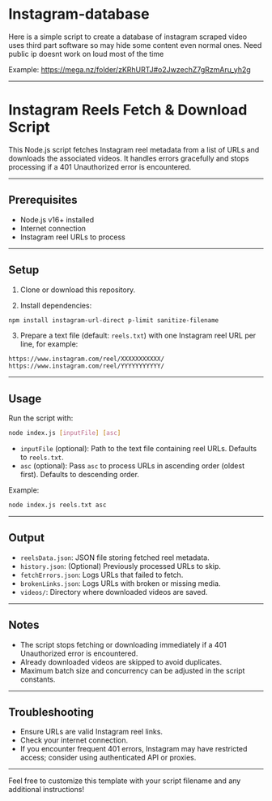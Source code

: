 # Instagram-database
Here is a simple script to create a database of instagram scraped video uses third part software so may hide some content even normal ones. Need public ip doesnt work on loud most of the time

Example: https://mega.nz/folder/zKRhURTJ#o2JwzechZ7gRzmAru_yh2g

---

# Instagram Reels Fetch & Download Script

This Node.js script fetches Instagram reel metadata from a list of URLs and downloads the associated videos. It handles errors gracefully and stops processing if a 401 Unauthorized error is encountered.

---

## Prerequisites

- Node.js v16+ installed
- Internet connection
- Instagram reel URLs to process

---

## Setup

1. Clone or download this repository.

2. Install dependencies:

```bash
npm install instagram-url-direct p-limit sanitize-filename
```

3. Prepare a text file (default: `reels.txt`) with one Instagram reel URL per line, for example:

```
https://www.instagram.com/reel/XXXXXXXXXXX/
https://www.instagram.com/reel/YYYYYYYYYYY/
```

---

## Usage

Run the script with:

```bash
node index.js [inputFile] [asc]
```

- `inputFile` (optional): Path to the text file containing reel URLs. Defaults to `reels.txt`.
- `asc` (optional): Pass `asc` to process URLs in ascending order (oldest first). Defaults to descending order.

Example:

```bash
node index.js reels.txt asc
```

---

## Output

- `reelsData.json`: JSON file storing fetched reel metadata.
- `history.json`: (Optional) Previously processed URLs to skip.
- `fetchErrors.json`: Logs URLs that failed to fetch.
- `brokenLinks.json`: Logs URLs with broken or missing media.
- `videos/`: Directory where downloaded videos are saved.

---

## Notes

- The script stops fetching or downloading immediately if a 401 Unauthorized error is encountered.
- Already downloaded videos are skipped to avoid duplicates.
- Maximum batch size and concurrency can be adjusted in the script constants.

---

## Troubleshooting

- Ensure URLs are valid Instagram reel links.
- Check your internet connection.
- If you encounter frequent 401 errors, Instagram may have restricted access; consider using authenticated API or proxies.

---

Feel free to customize this template with your script filename and any additional instructions!
